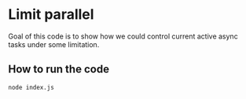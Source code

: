 # Limit parallel

Goal of this code is to show how we could control current active async tasks under some limitation.

## How to run the code

```shell
node index.js
```